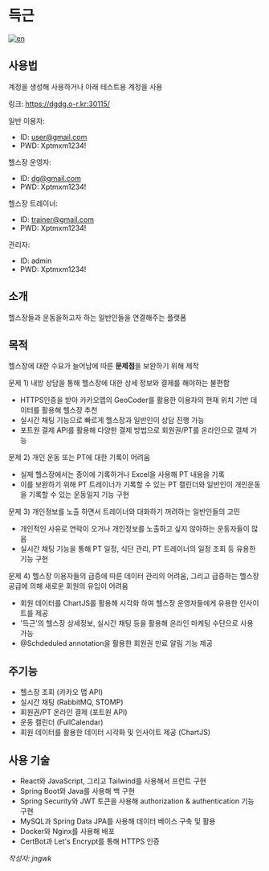 # 득근

[![en](https://img.shields.io/badge/lang-en-red.svg)](https://github.com/jngwk/dg-multicampus-final-project/blob/main/README.en.md)

## 사용법
계정을 생성해 사용하거나 아래 테스트용 계정을 사용

링크: https://dgdg.o-r.kr:30115/

일반 이용자:
- ID: user@gmail.com
- PWD: Xptmxm1234!

헬스장 운영자:
- ID: dg@gmail.com
- PWD: Xptmxm1234!

헬스장 트레이너:
- ID: trainer@gmail.com
- PWD: Xptmxm1234!

관리자:
- ID: admin
- PWD: Xptmxm1234!

## 소개
헬스장들과 운동을하고자 하는 일반인들을 연결해주는 플랫폼

## 목적
헬스장에 대한 수요가 늘어남에 따른 **문제점**을 보완하기 위해 제작

문제 1) 내방 상담을 통해 헬스장에 대한 상세 정보와 결제를 해야하는 불편함
- HTTPS인증을 받아 카카오맵의 GeoCoder를 활용한 이용자의 현재 위치 기반 데이터를 활용해 헬스장 추천
- 실시간 채팅 기능으로 빠르게 헬스장과 일반인이 상담 진행 가능
- 포트원 결제 API를 활용해 다양한 결제 방법으로 회원권/PT를 온라인으로 결제 가능

문제 2) 개인 운동 또는 PT에 대한 기록이 어려움
- 실제 헬스장에서는 종이에 기록하거나 Excel을 사용해 PT 내용을 기록
- 이를 보완하기 위해 PT 트레이너가 기록할 수 있는 PT 캘린더와 일반인이 개인운동을 기록할 수 있는 운동일지 기능 구현

문제 3) 개인정보를 노출 하면서 트레이너와 대화하기 꺼려하는 일반인들의 고민
- 개인적인 사유로 연락이 오거나 개인정보를 노출하고 싶지 않아하는 운동자들이 많음
- 실시간 채팅 기능을 통해 PT 일정, 식단 관리, PT 트레이너의 일정 조회 등 유용한 기능 구현

문제 4) 헬스장 이용자들의 급증에 따른 데이터 관리의 어려움, 그리고 급증하는 헬스장 공급에 의해 새로운 회원의 유입이 어려움
- 회원 데이터를 ChartJS를 활용해 시각화 하여 헬스장 운영자들에게 유용한 인사이트를 제공
- '득근'의 헬스장 상세정보, 실시간 채팅 등을 활용해 온라인 마케팅 수단으로 사용 가능
- @Schdeduled annotation을 활용한 회원권 만료 알림 기능 제공

## 주기능
- 헬스장 조회 (카카오 맵 API)
- 실시간 채팅 (RabbitMQ, STOMP)
- 회원권/PT 온라인 결제 (포트원 API)
- 운동 캘린더 (FullCalendar)
- 회원 데이터를 활용한 데이터 시각화 및 인사이트 제공 (ChartJS)

## 사용 기술
- React와 JavaScript, 그리고 Tailwind를 사용해서 프런트 구현
- Spring Boot와 Java를 사용해 백 구현
- Spring Security와 JWT 토큰을 사용해 authorization & authentication 기능 구현
- MySQL과 Spring Data JPA를 사용해 데이터 베이스 구축 및 활용
- Docker와 Nginx를 사용해 배포
- CertBot과 Let's Encrypt를 통해 HTTPS 인증

_작성자: jngwk_
